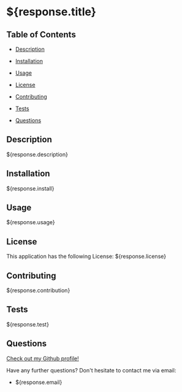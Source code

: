 # ${response.title}

## Table of Contents

* [Description](#description)

* [Installation](#installation)

* [Usage](#usage)

* [License](#license)

* [Contributing](#contributing)

* [Tests](#tests)

* [Questions](#questions)


## Description

${response.description}

## Installation

${response.install}

## Usage

${response.usage}

## License 

This application has the following License: ${response.license}

## Contributing

${response.contribution}

## Tests

${response.test}

## Questions

[Check out my Github profile!](https://www.github.com/${response.github})

Have any further questions? Don't hesitate to contact me via email:
* ${response.email}